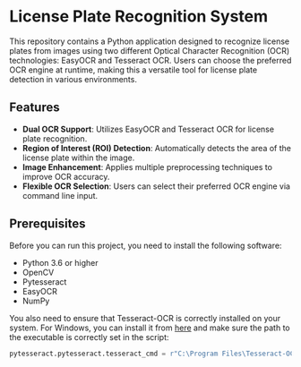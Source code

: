 # License Plate Recognition System

This repository contains a Python application designed to recognize license plates from images using two different Optical Character Recognition (OCR) technologies: EasyOCR and Tesseract OCR. Users can choose the preferred OCR engine at runtime, making this a versatile tool for license plate detection in various environments.

## Features

- **Dual OCR Support**: Utilizes EasyOCR and Tesseract OCR for license plate recognition.
- **Region of Interest (ROI) Detection**: Automatically detects the area of the license plate within the image.
- **Image Enhancement**: Applies multiple preprocessing techniques to improve OCR accuracy.
- **Flexible OCR Selection**: Users can select their preferred OCR engine via command line input.

## Prerequisites

Before you can run this project, you need to install the following software:

- Python 3.6 or higher
- OpenCV
- Pytesseract
- EasyOCR
- NumPy

You also need to ensure that Tesseract-OCR is correctly installed on your system. For Windows, you can install it from [here](https://github.com/UB-Mannheim/tesseract/wiki) and make sure the path to the executable is correctly set in the script:

```python
pytesseract.pytesseract.tesseract_cmd = r"C:\Program Files\Tesseract-OCR\tesseract.exe"
